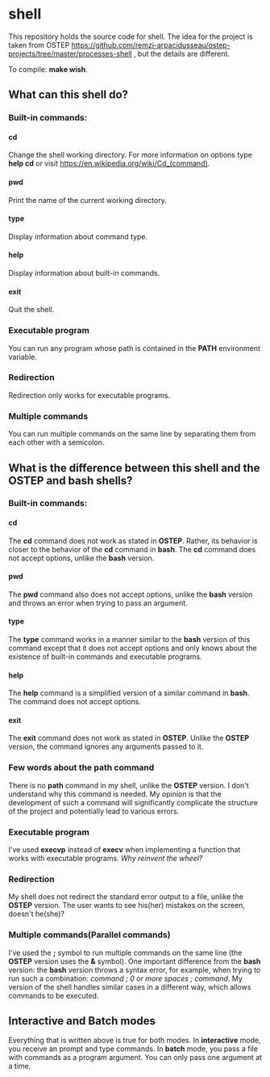 # shell
This repository holds the source code for shell. The idea for the project is taken from OSTEP https://github.com/remzi-arpacidusseau/ostep-projects/tree/master/processes-shell , but the details are different.

To compile: **make wish**.

## What can this shell do?
### Built-in commands:
#### cd
Change the shell working directory. For more information on options type **help cd** or visit https://en.wikipedia.org/wiki/Cd_(command).
#### pwd
Print the name of the current working directory.
#### type 
Display information about command type.
#### help
Display information about built-in commands.
#### exit
Quit the shell.
### Executable program
You can run any program whose path is contained in the **PATH** environment variable.
### Redirection
Redirection only works for executable programs.
### Multiple commands
You can run multiple commands on the same line by separating them from each other with a semicolon.
## What is the difference between this shell and the OSTEP and bash shells?
### Built-in commands:
#### cd
The **cd** command does not work as stated in **OSTEP**. Rather, its behavior is closer to the behavior of the **cd** command in **bash**. The **cd** command does not accept options, unlike the **bash** version.
#### pwd
The **pwd** command also does not accept options, unlike the **bash** version and throws an error when trying to pass an argument.
#### type
The **type** command works in a manner similar to the **bash** version of this command except that it does not accept options and only knows about the existence of built-in commands and executable programs.
#### help
The **help** command is a simplified version of a similar command in **bash**. The command does not accept options.
#### exit
The **exit** command does not work as stated in **OSTEP**. Unlike the **OSTEP** version, the command ignores any arguments passed to it.
### Few words about the path command
There is no **path** command in my shell, unlike the **OSTEP** version. I don't understand why this command is needed. My opinion is that the development of such a command will significantly complicate the structure of the project and potentially lead to various errors.
### Executable program
I've used **execvp** instead of **execv** when implementing a function that works with executable programs. *Why reinvent the wheel?*
### Redirection
My shell does not redirect the standard error output to a file, unlike the **OSTEP** version. The user wants to see his(her) mistakes on the screen, doesn't he(she)?
### Multiple commands(Parallel commands)
I've used the **;** symbol to run multiple commands on the same line (the **OSTEP** version uses the **&** symbol). One important difference from the **bash** version: the **bash** version throws a syntax error, for example, when trying to run such a combination: *command ; 0 or more spaces ; command*. My version of the shell handles similar cases in a different way, which allows commands to be executed.
## Interactive and Batch modes
Everything that is written above is true for both modes. In **interactive** mode, you receive an prompt and type commands. In **batch** mode, you pass a file with commands as a program argument. You can only pass one argument at a time.
